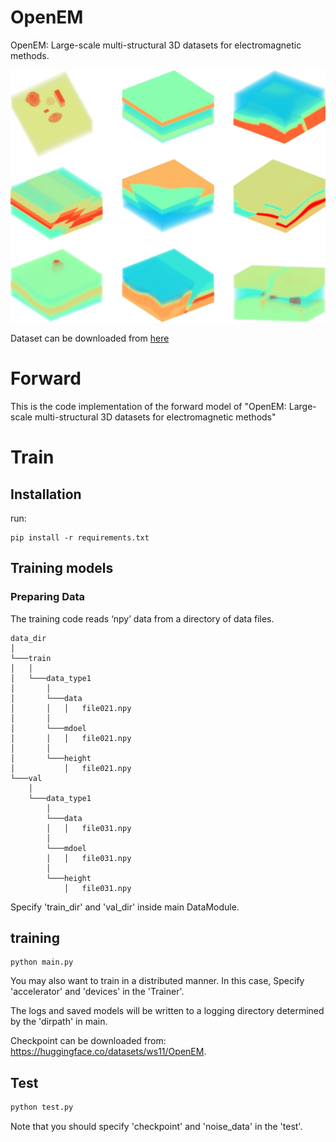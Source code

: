 # OpenEM
OpenEM: Large-scale multi-structural 3D datasets for electromagnetic methods.

<img src="./img/fig03.jpg">

Dataset can be downloaded from [here](https://huggingface.co/datasets/ws11/OpenEM)

# Forward 
This is the code implementation of the forward model of "OpenEM: Large-scale multi-structural 3D datasets for electromagnetic methods"

# Train

## Installation
run:
```
pip install -r requirements.txt
```
## Training models

### Preparing Data

The training code reads ‘npy’ data from a directory of data files. 

```
data_dir
│       
└───train
│   │
│   └───data_type1
│       │   
│       └───data
│       │   │   file021.npy
│       │
│       └───mdoel  
│       │   │   file021.npy
│       │
│       └───height  
│           │   file021.npy
└───val
    │
    └───data_type1
        │   
        └───data
        │   │   file031.npy
        │
        └───mdoel  
        │   │   file031.npy
        │
        └───height  
            │   file031.npy
``` 

Specify 'train_dir' and 'val_dir' inside main DataModule.

## training
```
python main.py
```
You may also want to train in a distributed manner. In this case, Specify 'accelerator' and 'devices' in the 'Trainer'.

The logs and saved models will be written to a logging directory determined by the 'dirpath' in main.

Checkpoint can be downloaded from: https://huggingface.co/datasets/ws11/OpenEM.

## Test
```bash
python test.py
```
Note that you should specify 'checkpoint' and 'noise_data' in the 'test'.



